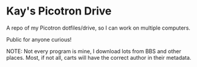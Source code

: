 # Kay's Picotron Drive

A repo of my Picotron dotfiles/drive, so I can work on multiple computers.

Public for anyone curious!

NOTE: Not every program is mine, I download lots from BBS and other places. Most, if not all, carts will have the correct author in their metadata.